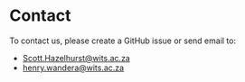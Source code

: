 # Contact 

To contact us, please create a GitHub issue or send email to:
- Scott.Hazelhurst@wits.ac.za
- henry.wandera@wits.ac.za

